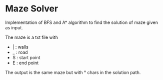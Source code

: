 # Maze Solver

Implementation of BFS and A* algorithm to find the solution of maze given as input.

The maze is a txt file with
  - | : walls
  - _ : road
  - S : start point
  - E : end point
  
The output is the same maze but with ° chars in the solution path.
